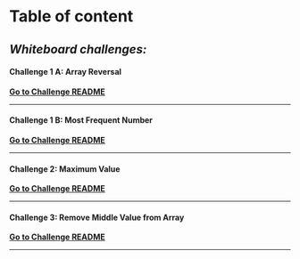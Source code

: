 # Table of content

## *Whiteboard challenges:*

#### Challenge 1 A: Array Reversal
[**Go to Challenge README**](whiteboard-challenges/array-reversal/README.md)

---


#### Challenge 1 B: Most Frequent Number
[**Go to Challenge README**](whiteboard-challenges/most-frequent-number/README.md)

---


#### Challenge 2: Maximum Value
[**Go to Challenge README**](whiteboard-challenges/maximum-value/README.md)

---


#### Challenge 3: Remove Middle Value from Array
[**Go to Challenge README**](whiteboard-challenges/remove-middle-value-from-array/README.md)

---
